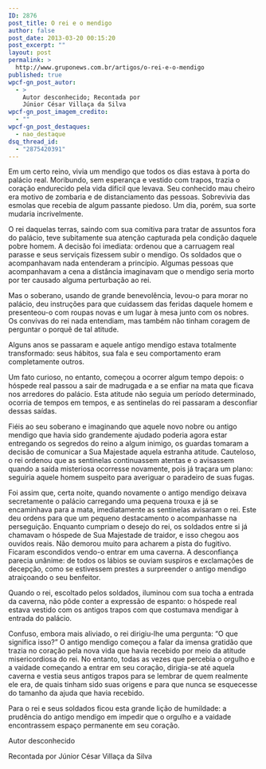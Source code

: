 ```yaml
---
ID: 2876
post_title: O rei e o mendigo
author: false
post_date: 2013-03-20 00:15:20
post_excerpt: ""
layout: post
permalink: >
  http://www.gruponews.com.br/artigos/o-rei-e-o-mendigo
published: true
wpcf-gn_post_autor:
  - >
    Autor desconhecido; Recontada por
    Júnior César Villaça da Silva
wpcf-gn_post_imagem_credito:
  - ""
wpcf-gn_post_destaques:
  - nao_destaque
dsq_thread_id:
  - "2875420391"
---
```

Em um certo reino, vivia um mendigo que todos os dias estava à porta do palácio real. Moribundo, sem esperança e vestido com trapos, trazia o coração endurecido pela vida difícil que levava. Seu conhecido mau cheiro era motivo de zombaria e de distanciamento das pessoas. Sobrevivia das esmolas que recebia de algum passante piedoso. Um dia, porém, sua sorte mudaria incrivelmente.

O rei daquelas terras, saindo com sua comitiva para tratar de assuntos fora do palácio, teve subitamente sua atenção capturada pela condição daquele pobre homem. A decisão foi imediata: ordenou que a carruagem real parasse e seus serviçais fizessem subir o mendigo. Os soldados que o acompanhavam nada entenderam a princípio. Algumas pessoas que acompanhavam a cena a distância imaginavam que o mendigo seria morto por ter causado alguma perturbação ao rei.

Mas o soberano, usando de grande benevolência, levou-o para morar no palácio, deu instruções para que cuidassem das feridas daquele homem e presenteou-o com roupas novas e um lugar à mesa junto com os nobres. Os convivas do rei nada entendiam, mas também não tinham coragem de perguntar o porquê de tal atitude.

Alguns anos se passaram e aquele antigo mendigo estava totalmente transformado: seus hábitos, sua fala e seu comportamento eram completamente outros.

Um fato curioso, no entanto, começou a ocorrer algum tempo depois: o hóspede real passou a sair de madrugada e a se enfiar na mata que ficava nos arredores do palácio. Esta atitude não seguia um período determinado, ocorria de tempos em tempos, e as sentinelas do rei passaram a desconfiar dessas saídas.

Fiéis ao seu soberano e imaginando que aquele novo nobre ou antigo mendigo que havia sido grandemente ajudado poderia agora estar entregando os segredos do reino a algum inimigo, os guardas tomaram a decisão de comunicar a Sua Majestade aquela estranha atitude. Cauteloso, o rei ordenou que as sentinelas continuassem atentas e o avisassem quando a saída misteriosa ocorresse novamente, pois já traçara um plano: seguiria aquele homem suspeito para averiguar o paradeiro de suas fugas.

Foi assim que, certa noite, quando novamente o antigo mendigo deixava secretamente o palácio carregando uma pequena trouxa e já se encaminhava para a mata, imediatamente as sentinelas avisaram o rei. Este deu ordens para que um pequeno destacamento o acompanhasse na perseguição. Enquanto cumpriam o desejo do rei, os soldados entre si já chamavam o hóspede de Sua Majestade de traidor, e isso chegou aos ouvidos reais. Não demorou muito para acharem a pista do fugitivo. Ficaram escondidos vendo-o entrar em uma caverna. A desconfiança parecia unânime: de todos os lábios se ouviam suspiros e exclamações de decepção, como se estivessem prestes a surpreender o antigo mendigo atraiçoando o seu benfeitor.

Quando o rei, escoltado pelos soldados, iluminou com sua tocha a entrada da caverna, não pôde conter a expressão de espanto: o hóspede real estava vestido com os antigos trapos com que costumava mendigar à entrada do palácio.

Confuso, embora mais aliviado, o rei dirigiu-lhe uma pergunta: “O que significa isso?” O antigo mendigo começou a falar da imensa gratidão que trazia no coração pela nova vida que havia recebido por meio da atitude misericordiosa do rei. No entanto, todas as vezes que percebia o orgulho e a vaidade começando a entrar em seu coração, dirigia-se até aquela caverna e vestia seus antigos trapos para se lembrar de quem realmente ele era, de quais tinham sido suas origens e para que nunca se esquecesse do tamanho da ajuda que havia recebido.

Para o rei e seus soldados ficou esta grande lição de humildade: a prudência do antigo mendigo em impedir que o orgulho e a vaidade encontrassem espaço permanente em seu coração.

Autor desconhecido

Recontada por Júnior César Villaça da Silva